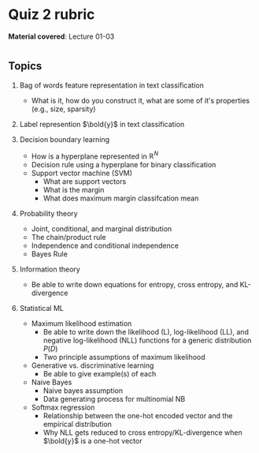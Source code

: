 # Quiz 2 rubric

**Material covered**: Lecture 01-03

#
## Topics

1. Bag of words feature representation in text classification
    - What is it, how do you construct it, what are some of it's properties (e.g., size, sparsity)

2. Label represention $\bold{y}$ in text classification

3. Decision boundary learning
    - How is a hyperplane represented in $\mathbb{R}^{N}$ 
    - Decision rule using a hyperplane for binary classification
    - Support vector machine (SVM)
        - What are support vectors
        - What is the margin
        - What does maximum margin classifcation mean

4. Probability theory
    - Joint, conditional, and marginal distribution
    - The chain/product rule
    - Independence and conditional independence
    - Bayes Rule

5. Information theory
    - Be able to write down equations for entropy, cross entropy, and KL-divergence

6. Statistical ML
    - Maximum likelihood estimation
        - Be able to write down the likelihood (L), log-likelihood (LL), and negative log-likelihood (NLL) functions for a generic distribution $P(D)$
        - Two principle assumptions of maximum likelihood
    - Generative vs. discriminative learning
        - Be able to give example(s) of each
    - Naive Bayes
        - Naive bayes assumption
        - Data generating process for multinomial NB
    - Softmax regression
        - Relationship between the one-hot encoded vector and the empirical distribution
        - Why NLL gets reduced to cross entropy/KL-divergence when $\bold{y}$ is a one-hot vector